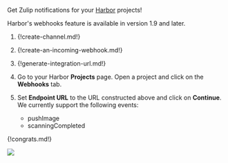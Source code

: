 Get Zulip notifications for your [Harbor](https://goharbor.io/) projects!

Harbor's webhooks feature is available in version 1.9 and later.

1. {!create-channel.md!}

1. {!create-an-incoming-webhook.md!}

1. {!generate-integration-url.md!}

1. Go to your Harbor **Projects** page. Open a project and click on the **Webhooks** tab.

1. Set **Endpoint URL** to the URL constructed above and click on **Continue**. We
   currently support the following events:
    * pushImage
    * scanningCompleted

{!congrats.md!}

![](/static/images/integrations/harbor/001.png)
